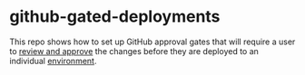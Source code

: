 # github-gated-deployments

This repo shows how to set up GitHub approval gates that will require a user to [review and approve](https://docs.github.com/en/actions/managing-workflow-runs/reviewing-deployments) the changes before they are deployed to an individual [environment](https://docs.github.com/en/actions/deployment/targeting-different-environments/using-environments-for-deployment).
